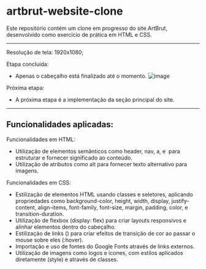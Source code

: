 # artbrut-website-clone
Este repositório contém um clone em progresso do site ArtBrut, desenvolvido como exercício de prática em HTML e CSS.
<hr>
Resolução de tela: 1920x1080;

Etapa concluída:
- Apenas o cabeçalho está finalizado até o momento.
![image](https://github.com/samuel-almeida-dev/artbrut-website-clone/assets/130515347/93e06810-0d78-42dc-98ac-580120a87612)


Próxima etapa:
- A próxima etapa é a implementação da seção principal do site.

<hr>

<h2>Funcionalidades aplicadas:</h2>

Funcionalidades em HTML:
- Utilização de elementos semânticos como header, nav, a, e <img> para estruturar e fornecer significado ao conteúdo.
- Utilização de atributos como alt para fornecer texto alternativo para imagens.

Funcionalidades em CSS:
- Estilização de elementos HTML usando classes e seletores, aplicando propriedades como background-color, height, width, display, justify-content, align-items, font-family, font-size, margin, padding, color, e transition-duration.
- Utilização de flexbox (display: flex) para criar layouts responsivos e alinhar elementos dentro do cabeçalho.
- Estilização de links (<a>) para criar efeitos de transição de cor ao passar o mouse sobre eles (:hover).
- Importação e uso de fontes do Google Fonts através de links externos.
- Utilização de imagens como logos e ícones, com estilos aplicados diretamente (style) e através de classes.
